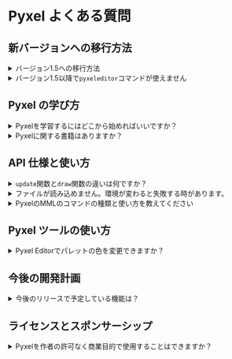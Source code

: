 # Pyxel よくある質問

## 新バージョンへの移行方法

<details>
<summary>バージョン1.5への移行方法</summary>

コードをバージョン 1.5 に対応させるには、以下の変更を行ってください。

- `init` の `caption` オプションを `title` にリネームする
- `init` の `scale` オプションを `display_scale` にリネームする
- `init` から `palette` オプションを削除する (初期化後に `colors` 配列でパレットカラーを変更できます)
- `init` から `fullscreen` オプションを削除する (初期化後に `fullscreen` 関数でフルスクリーンを切り替えることができます)
- キー名の未定義エラーが発生した場合、[キー定義](https://github.com/kitao/pyxel/blob/main/python/pyxel/__init__.pyi) に従ってキー名をリネームする
- `Image` クラスおよび `Tilemap` クラスの `get` と `set` をそれぞれ `pget` と `pset` に変更する
- `bltm` の `u`, `v`, `w`, `h` パラメータを 8 倍に変更する (`bltm` はピクセル単位で動作するようになりました)
- `Sound` および `Music` クラスのメンバーとメソッドを新しい名前に更新する

</details>

<details>
<summary>バージョン1.5以降で<code>pyxeleditor</code>コマンドが使えません</summary>

バージョン 1.5 以降、Pyxel のツールは`pyxel`コマンドに統合されました。リソースエディタにアクセスするには、次のコマンドを使用してください： `pyxel edit [PYXEL_RESOURCE_FILE]`

</details>

## Pyxel の学び方

<details>
<summary>Pyxelを学習するにはどこから始めればいいですか？</summary>

Pyxel のサンプルコードを 01、05、03、04、02 の順に試すのがおすすめです。

</details>

<details>
<summary>Pyxelに関する書籍はありますか？</summary>

日本語版のみですが、[公式の書籍](https://gihyo.jp/book/2025/978-4-297-14657-3)が発売されています。

</details>

## API 仕様と使い方

<details>
<summary><code>update</code>関数と<code>draw</code>関数の違いは何ですか？</summary>

`update`関数は毎フレーム呼び出されますが、`draw`関数は処理時間が許容限界を超えた場合にスキップされることがあります。Pyxel はこの設計により、レンダリング負荷や OS の割り込み処理の影響を軽減して、滑らかなアニメーションを実現しています。

</details>

<details>
<summary>ファイルが読み込めません。環境が変わると失敗する時があります。</summary>

ファイルを読み込む際に、カレントディレクトリが意図したものになっているかを確認してください。<br>
Pyxel の`init`関数が呼ばれると、カレントディレクトリはそのスクリプトファイルと同じ場所に変更され、それ以降は相対パスでファイルを指定できます。しかし、`init`を呼ぶ前にファイルを開こうとした場合や`init`の後にカレントディレクトリを変更した場合には読み込みに失敗する可能性があります。

</details>

<details>
<summary>PyxelのMMLのコマンドの種類と使い方を教えてください</summary>

Sound クラスの mml メソッドで使えるコマンドの種類は以下のとおりです。

- `T`(1-900)<br>
  テンポを指定する。デフォルトは 100。<br>
  `Sound.speed=900/T`の式で変換されるため、指定したテンポと誤差が出ることに注意。<br>
  テンポはサウンド全体に適用され、複数指定した場合は最後の値が使用される。
- `@`(0-3)<br>
  音色を指定する。デフォルトは 0。
- `O`(0-4)<br>
  オクターブを指定する。デフォルトは 2。
- `>`<br>
  オクターブを 1 上げる。
- `<`<br>
  オクターブを 1 下げる。
- `Q`(1-8)<br>
  クォンタイズ（発音する長さ）を指定する。8 で次の音との切れ目がなくなり、4 で半分になる。デフォルトは 7。
- `V`(0-7)<br>
  音量を指定する。デフォルトは 7。
- `X`(0-7)<br>
  音量エンベロープの定義と指定を行う。`V`の代わりに使用する上級者向けコマンド。<br>
  `X2:345`と指定すると、エンベロープ 2 番に切り替え、各音の音量を 34555...のように変化させる。音量変化の単位は 4 分音符を 8 等分した長さ。<br>
  `X2`と指定するとエンベロープ 2 番に切り替え、その番号に設定した音量エンベロープを使用する。
- `L`(1/2/4/8/16/32)<br>
  音と休符の長さを指定する。L8 が 8 分音符。デフォルトは 4
- `CDEFGAB`<br>
  指定した音階の音を再生する。<br>
  `F16`の様に後ろに 1/2/4/8/16/32 の数値を指定すると、その音だけ長さを切り替える。
- `R`<br>
  休符を再生する。<br>
  `R8`の様に休符の後ろに 1/2/4/8/16/32 の数値を指定すると、その休符だけ長さを切り替える。
- `#`または`+`<br>
  音の後ろに記述すると、その音を半音上げる。
- `-`<br>
  音の後ろに記述すると、その音を半音下げる。
- `.`<br>
  付点。音の後ろに記述すると、その音の長さを 1/2 延ばす。
- `~`<br>
  音の後ろに記述すると、その音をビブラート付きで再生する。
- `&`<br>
  次の音が同じ音程なら一つの音として繋げる（タイ）。異なる音程なら滑らかに繋げる（スラー）。

</details>

## Pyxel ツールの使い方

<details>
<summary>Pyxel Editorでパレットの色を変更できますか？</summary>

Pyxel リソースファイル（.pyxres）と同じディレクトリに、Pyxel パレットファイル（.pyxpal）を配置することで、Pyxel Editor で使用するパレットの色をリソースファイルに合わせることができます。Pyxel パレットファイルの作成方法については、README をご参照ください。

</details>

## 今後の開発計画

<details>
<summary>今後のリリースで予定している機能は？</summary>

以下の機能追加や改善を予定しています。

- Pyxel アプリランチャーの追加
- サウンド機能の刷新と MML 対応
- Pyxel Editor の操作性向上
- 子供向け Pyxel チュートリアルの追加

</details>

## ライセンスとスポンサーシップ

<details>
<summary>Pyxelを作者の許可なく商業目的で使用することはできますか？</summary>

MIT ライセンスに従い、ソースコードやライセンス表示用のファイルに著作権およびライセンスの全文を明示すれば、作者の許可を得ることなく自由に販売や配布が可能です。ただし、もし可能であれば、作者にご連絡いただいたり、スポンサーとしてご支援いただけるとありがたいです。

</details>
